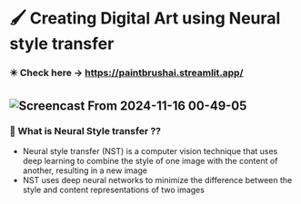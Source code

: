 # 🖌️ Creating Digital Art using Neural style transfer
### ✴️ Check here -> https://paintbrushai.streamlit.app/  
![Screencast From 2024-11-16 00-49-05](https://github.com/user-attachments/assets/6f81b062-4472-488b-bedf-5d51502f0d5c)  
---

### 🤷 What is Neural Style transfer ??  
* Neural style transfer (NST) is a computer vision technique that uses deep learning to combine the style of one image with the content of another, resulting in a new image
*  NST uses deep neural networks to minimize the difference between the style and content representations of two images

